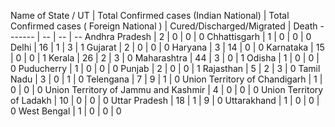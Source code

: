 Name of State / UT | Total Confirmed cases (Indian National) | Total Confirmed cases ( Foreign National ) | Cured/Discharged/Migrated | Death
------- | -- | -- | --
Andhra Pradesh | 2 | 0 | 0 | 0
Chhattisgarh | 1 | 0 | 0 | 0
Delhi | 16 | 1 | 3 | 1
Gujarat | 2 | 0 | 0 | 0
Haryana | 3 | 14 | 0 | 0
Karnataka | 15 | 0 | 0 | 1
Kerala | 26 | 2 | 3 | 0
Maharashtra | 44 | 3 | 0 | 1
Odisha | 1 | 0 | 0 | 0
Puducherry | 1 | 0 | 0 | 0
Punjab | 2 | 0 | 0 | 1
Rajasthan | 5 | 2 | 3 | 0
Tamil Nadu | 3 | 0 | 1 | 0
Telengana | 7 | 9 | 1 | 0
Union Territory of Chandigarh | 1 | 0 | 0 | 0
Union Territory of Jammu and Kashmir | 4 | 0 | 0 | 0
Union Territory of Ladakh | 10 | 0 | 0 | 0
Uttar Pradesh | 18 | 1 | 9 | 0
Uttarakhand | 1 | 0 | 0 | 0
West Bengal | 1 | 0 | 0 | 0
